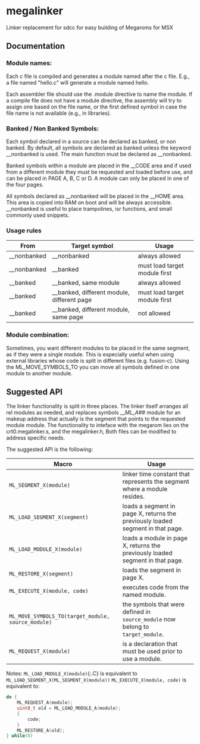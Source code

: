 # megalinker
Linker replacement  for sdcc for easy building of Megaroms for MSX

## Documentation

### Module names:

Each c file is compiled and generates a module named after the c file.
E.g., a file named "hello.c" will generate a module named hello.

Each assembler file should use the .module directive to name the module.
If a compile file does not have a module directive, the assembly will
try to assign one based on the file name, or the first defined symbol
in case the file name is not available (e.g., in libraries).

### Banked / Non Banked Symbols:

Each symbol declared in a source can be declared as banked, or non banked.
By default, all symbols are declared as banked unless the keyword 
__nonbanked is used. The main function must be declared as __nonbanked.

Banked symbols within a module are placed in the __CODE area and if used 
from a different module they must be requested and loaded before use, 
and can be placed in PAGE A, B, C or D. A module can only be placed in 
one of the four pages.

All symbols declared as __nonbanked will be placed in the __HOME area.
This area is copied into RAM on boot and will be always accessible.
__nonbanked is useful to place trampolines, isr functions, and small 
commonly used snippets.

### Usage rules

From | Target symbol | Usage
-----|---------------|----
__nonbanked | __nonbanked | always allowed
__nonbanked | __banked | must load target module first
__banked | __banked, same module | always allowed
__banked | __banked, different module, different page | must load target module first
__banked | __banked, different module, same page | not allowed

### Module combination:

Sometimes, you want different modules to be placed in the same segment, 
as if they were a single module. This is especially useful when using
external libraries whose code is split in different files (e.g. fusion-c).
Using the ML_MOVE_SYMBOLS_TO you can move all symbols defined in one module
to another module.

## Suggested API

The linker functionality is split in three places.
The linker itself arranges all rel modules as needed, and replaces symbols ___ML_A_## module for an makeup address that actually is the segment that points to the requested module module.
The functionality to inteface with the megarom lies on the crt0.megalinker.s, and the megalinker.h,
Both files can be modified to address specific needs.

The suggested API is the following:

Macro | Usage
---------|-----
`ML_SEGMENT_X(module)` | linker time constant that represents the segment where a module resides. 
`ML_LOAD_SEGMENT_X(segment)` | loads a segment in page X, returns the previously loaded segment in that page.
`ML_LOAD_MODULE_X(module)` | loads a module in page X, returns the previously loaded segment in that page.
`ML_RESTORE_X(segment)` | loads the segment in page X.
`ML_EXECUTE_X(module, code)` | executes code from the named module.
`ML_MOVE_SYMBOLS_TO(target_module, source_module)` | the symbols that were defined in `source_module` now belong to `target_module`.
`ML_REQUEST_X(module)` | is a declaration that must be used prior to use a module.

Notes:
`ML_LOAD_MODULE_X(module)`{:.C} is equivalent to `ML_LOAD_SEGMENT_X(ML_SEGMENT_X(module))`
`ML_EXECUTE_X(module, code)` is equivalent to:
```C
do {
	ML_REQUEST_A(module); 
	uint8_t old = ML_LOAD_MODULE_A(module); 
	{ 
		code; 
	} 
	ML_RESTORE_A(old);
} while(0)
```



